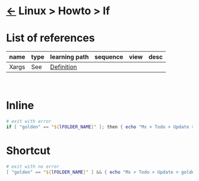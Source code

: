 # [&larr;][Repo_Readme] Linux > Howto > If

[//]: #(Reference)
[Repo_Readme]:    ../list/object_list.md

[Xargs_Whatis]:   ../whatis/xargs_whatis.md

# List of references

|name|type|learning path|sequence|view|desc|
|-|-|-|-|-|-|
|Xargs|See|[Definition][Xargs_Whatis]|
<br>



# Inline
```powershell
# exit with error
if [ "golden" == "${lFOLDER_NAME}" ]; then { echo "Mx > Todo > Update > golden"; exit 1; }; fi
```

# Shortcut
```powershell
# exit with no error
[ "golden" == "${lFOLDER_NAME}" ] && { echo "Mx > Todo > Update > golden"; exit; }
```